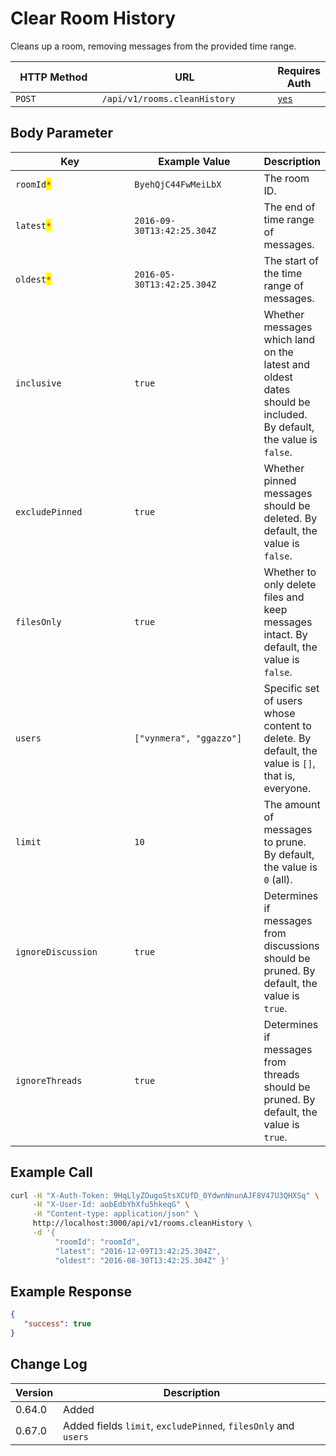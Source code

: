 # Clear Room History

Cleans up a room, removing messages from the provided time range.

<table><thead><tr><th width="163">HTTP Method</th><th width="298">URL</th><th>Requires Auth</th></tr></thead><tbody><tr><td><code>POST</code></td><td><code>/api/v1/rooms.cleanHistory</code></td><td><a href="../../authentication-endpoints/"><code>yes</code></a></td></tr></tbody></table>

## Body Parameter

<table><thead><tr><th width="208.33333333333331">Key</th><th width="232">Example Value</th><th>Description</th></tr></thead><tbody><tr><td><code>roomId</code><mark style="color:red;"><code>*</code></mark></td><td><code>ByehQjC44FwMeiLbX</code></td><td>The room ID.</td></tr><tr><td><code>latest</code><mark style="color:red;"><code>*</code></mark></td><td><code>2016-09-30T13:42:25.304Z</code></td><td>The end of time range of messages.</td></tr><tr><td><code>oldest</code><mark style="color:red;"><code>*</code></mark></td><td><code>2016-05-30T13:42:25.304Z</code></td><td>The start of the time range of messages.</td></tr><tr><td><code>inclusive</code></td><td><code>true</code></td><td>Whether messages which land on the latest and oldest dates should be included. By default, the value is <code>false</code>.</td></tr><tr><td><code>excludePinned</code></td><td><code>true</code></td><td>Whether pinned messages should be deleted. By default, the value is <code>false</code>.</td></tr><tr><td><code>filesOnly</code></td><td><code>true</code></td><td>Whether to only delete files and keep messages intact. By default, the value is <code>false</code>.</td></tr><tr><td><code>users</code></td><td><code>["vynmera", "ggazzo"]</code></td><td>Specific set of users whose content to delete. By default, the value is <code>[]</code>, that is, everyone.</td></tr><tr><td><code>limit</code></td><td><code>10</code></td><td>The amount of messages to prune. By default, the value is <code>0</code> (all).</td></tr><tr><td><code>ignoreDiscussion</code></td><td><code>true</code></td><td>Determines if messages from discussions should be pruned. By default, the value is <code>true</code>.</td></tr><tr><td><code>ignoreThreads</code></td><td><code>true</code></td><td>Determines if messages from threads should be pruned. By default, the value is <code>true</code>.</td></tr></tbody></table>

## Example Call

```bash
curl -H "X-Auth-Token: 9HqLlyZOugoStsXCUfD_0YdwnNnunAJF8V47U3QHXSq" \
     -H "X-User-Id: aobEdbYhXfu5hkeqG" \
     -H "Content-type: application/json" \
     http://localhost:3000/api/v1/rooms.cleanHistory \
     -d '{ 
          "roomId": "roomId", 
          "latest": "2016-12-09T13:42:25.304Z", 
          "oldest": "2016-08-30T13:42:25.304Z" }'
```

## Example Response

```json
{
   "success": true
}
```

## Change Log

| Version | Description                                                    |
| ------- | -------------------------------------------------------------- |
| 0.64.0  | Added                                                          |
| 0.67.0  | Added fields `limit`, `excludePinned`, `filesOnly` and `users` |
